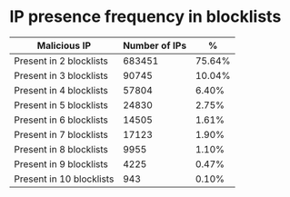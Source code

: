 # IP presence frequency in blocklists
| Malicious IP | Number of IPs | % |
|----|----|----|
| Present in 2 blocklists | 683451 | 75.64% |
| Present in 3 blocklists | 90745 | 10.04% |
| Present in 4 blocklists | 57804 | 6.40% |
| Present in 5 blocklists | 24830 | 2.75% |
| Present in 6 blocklists | 14505 | 1.61% |
| Present in 7 blocklists | 17123 | 1.90% |
| Present in 8 blocklists | 9955 | 1.10% |
| Present in 9 blocklists | 4225 | 0.47% |
| Present in 10 blocklists | 943 | 0.10% |
